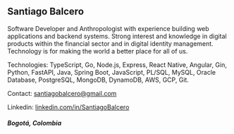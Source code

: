 ## Santiago Balcero

Software Developer and Anthropologist with experience building web applications and backend systems. Strong interest and knowledge in digital products within the financial sector and in digital identity management. Technology is for making the world a better place for all of us.

Technologies: TypeScript, Go, Node.js, Express, React Native, Angular, Gin, Python, FastAPI, Java, Spring Boot, JavaScript, PL/SQL, MySQL, Oracle Database, PostgreSQL, MongoDB, DynamoDB, AWS, GCP, Git.

Contact: santiagobalcero@gmail.com

Linkedin: [linkedin.com/in/SantiagoBalcero](linkedin.com/in/SantiagoBalcero)

##### Bogotá, Colombia
